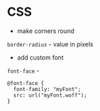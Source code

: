 # CSS 

* make corners round

`border-radius` - value in pixels

* add custom font

`font-face` - 
```
@font-face {
  font-family: "myFont";
  src: url("myFont.woff");
}
```
